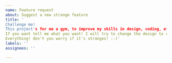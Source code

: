 ```yaml
---
name: Feature request
about: Suggest a new strange feature
title: '
Challenge me!
This project's for me a gym, to improve my skills in design, coding, etc.  
If you want tell me what you want! I will try to change the design to receive the request!
Everything! don't you worry if it's stranges! :-)'
labels: ''
assignees: ''

---
```


